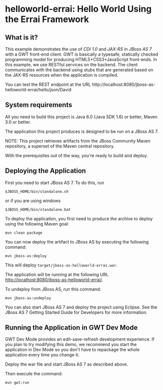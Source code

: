 helloworld-errai: Hello World Using the Errai Framework
=======================================================

What is it?
-----------

This example demonstrates the use of *CDI 1.0* and *JAX-RS* in *JBoss AS 7* with a GWT front-end client.
GWT is basically a typesafe, statically checked programming model for producing HTML5+CSS3+JavaScript
front-ends. In this example, we use RESTful services on the backend. The client communicates with the
backend using stubs that are generated based on the JAX-RS resources when the application is compiled.

You can test the REST endpoint at the URL http://localhost:8080/jboss-as-helloworld-errai/hello/json/David


System requirements
-------------------

All you need to build this project is Java 6.0 (Java SDK 1.6) or better, Maven
3.0 or better.

The application this project produces is designed to be run on a JBoss AS 7. 
 
NOTE:
This project retrieves artifacts from the JBoss Community Maven repository, a
superset of the Maven central repository.

With the prerequisites out of the way, you're ready to build and deploy.


Deploying the Application
-------------------------
 
First you need to start JBoss AS 7. To do this, run
  
    $JBOSS_HOME/bin/standalone.sh
  
or if you are using windows
 
    $JBOSS_HOME/bin/standalone.bat

To deploy the application, you first need to produce the archive to deploy using
the following Maven goal:

    mvn clean package

You can now deploy the artifact to JBoss AS by executing the following command:

    mvn jboss-as:deploy

This will deploy `target/jboss-as-helloworld-errai.war`.
 
The application will be running at the following URL <http://localhost:8080/jboss-as-helloworld-errai/>.

To undeploy from JBoss AS, run this command:

    mvn jboss-as:undeploy

You can also start JBoss AS 7 and deploy the project using Eclipse. See the JBoss AS 7
Getting Started Guide for Developers for more information.


Running the Application in GWT Dev Mode
---------------------------------------

GWT Dev Mode provides an edit-save-refresh development experience. If you plan to try 
modifying this demo, we recommend you start the application in Dev Mode so you don't 
have to repackage the whole application every time you change it.

Deploy the war file and start JBoss AS 7 as described above.

Then execute the command:

    mvn gwt:run
